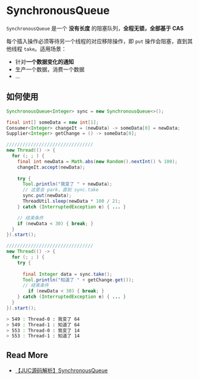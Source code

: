 # SynchronousQueue

`SynchronousQueue` 是一个 **没有长度** 的阻塞队列，**全程无锁，全部基于 CAS**

每个插入操作必须等待另一个线程的对应移除操作，即 `put` 操作会阻塞，直到其他线程 `take`。适用场景：

- 针对**一个数据变化的通知**
- 生产一个数据，消费一个数据
- ...

## 如何使用

```java
SynchronousQueue<Integer> sync = new SynchronousQueue<>();

final int[] someData = new int[1];
Consumer<Integer> changeIt = (newData) -> someData[0] = newData;
Supplier<Integer> getChange = () -> someData[0];

////////////////////////////////
new Thread(() -> {
  for (; ; ) {
    final int newData = Math.abs(new Random().nextInt() % 100);
    changeIt.accept(newData);
    
    try {
      Tool.println("我变了 " + newData);
      // 这里会 park，直到 sync.take
      sync.put(newData);
      ThreadUtil.sleep(newData * 100 / 2);
    } catch (InterruptedException e) { ... }

    // 结束条件
    if (newData < 30) { break; }
  }
}).start();

////////////////////////////////
new Thread(() -> {
  for (; ; ) {
    try {
      
      final Integer data = sync.take();
      Tool.println("知道了 " + getChange.get());
      // 结束条件
    	if (newData < 30) { break; }
    } catch (InterruptedException e) { ... }
  }
}).start();
```

``` bash
> 549 : Thread-0 : 我变了 64
> 549 : Thread-1 : 知道了 64
> 553 : Thread-0 : 我变了 14
> 553 : Thread-1 : 知道了 14
```



## Read More

- [【JUC源码解析】SynchronousQueue](https://www.cnblogs.com/aniao/p/aniao_sq.html)